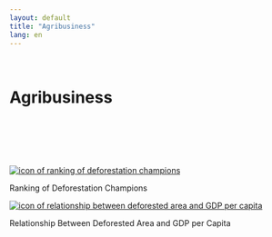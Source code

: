 ```yaml
---
layout: default
title: "Agribusiness"
lang: en
---
```


<link rel="stylesheet" href="style.css">

<br>

<h1 class="title-about">Agribusiness</h1>

<br>
<br>
<br>
<br>
<br>

<div class="imagens-container">
   <div class="icone-bloco">
    <a href="{{ site.baseurl }}/en/viz/ranking-de-campeoes-de-desmatamento" target="_blank" rel="noopener noreferrer">
      <img src="{{ site.baseurl }}/assets/img/icon_rk_campeoes_de_desmatamento.png" alt="icon of ranking of deforestation champions">
    </a><br>
    <p>Ranking of Deforestation Champions</p>
   </div>

   <div class="icone-bloco">
    <a href="{{ site.baseurl }}/en/viz/relacao-area-desmatada-e-pibpc" target="_blank" rel="noopener noreferrer">
      <img src="{{ site.baseurl }}/assets/img/icon_relacao_area_desmatada_e_pibpc.png" alt="icon of relationship between deforested area and GDP per capita">
    </a><br>
    <p>Relationship Between Deforested Area and GDP per Capita</p>
   </div>
   
  </div>

<br>
<br>
<br>
<br>
